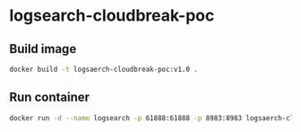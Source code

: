 # logsearch-cloudbreak-poc

## Build image
```bash
docker build -t logsaerch-cloudbreak-poc:v1.0 .
```

## Run container
```bash
docker run -d --name logsearch -p 61888:61888 -p 8983:8983 logsaerch-cloudbreak-poc:v1.0
```
